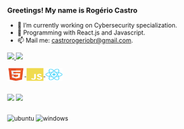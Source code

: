 ### Greetings! My name is Rogério Castro



- 🔭 I’m currently working on Cybersecurity specialization.
- 🌱 Programming with React.js and Javascript.
- 📫 Mail me: castrorogeriobr@gmail.com.

<div>
<a href="https://github.com/rocfil">
  <img height="150em" src="https://github-readme-stats.vercel.app/api?username=rocfil&show_icons=true&theme=dark&include_all_commits=true&count_private=true"/>
  <img height="150em" src="https://github-readme-stats.vercel.app/api/top-langs/?username=rocfil&layout=compact&langs_count=7&theme=dark"/>
</div>

<div><br>
<img align="center" alt="rocfil-HTML" height="30" width="40" src="https://raw.githubusercontent.com/devicons/devicon/master/icons/html5/html5-original.svg">
<img align="center" alt="rocfil-Js" height="30" width="40" src="https://raw.githubusercontent.com/devicons/devicon/master/icons/javascript/javascript-plain.svg">
<img align="center" alt="rocfil-React" height="30" width="40" src="https://raw.githubusercontent.com/devicons/devicon/master/icons/react/react-original.svg">
</div>

##

<div>
<a href="https://www.linkedin.com/in/rogerio-castro-a91270235/" target="_blank"><img src="https://img.shields.io/badge/-LinkedIn-%230077B5?style=for-the-badge&logo=linkedin&logoColor=white" target="_blank"></a>
<a href="mailto:castrorogeriobr@gmail.com"><img src="https://img.shields.io/badge/-Gmail-%23333?style=for-the-badge&logo=gmail&logoColor=white" target="_blank"></a>
</div>

##

<div>
<img src="https://img.shields.io/badge/Ubuntu-E95420?style=for-the-badge&logo=ubuntu&logoColor=white" alt="ubuntu"/>
<img src="https://img.shields.io/badge/Windows-0078D6?style=for-the-badge&logo=windows&logoColor=white" alt="windows"/>
</div>
